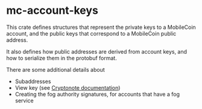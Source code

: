 mc-account-keys
===============

This crate defines structures that represent the private keys to a MobileCoin account,
and the public keys that correspond to a MobileCoin public address.

It also defines how public addresses are derived from account keys, and how to
serialize them in the protobuf format.

There are some additional details about
- Subaddresses
- View key (see [Cryptonote documentation](https://cryptonote.org/cns/cns007.txt))
- Creating the fog authority signatures, for accounts that have a fog service
